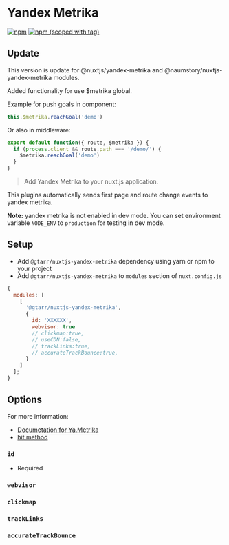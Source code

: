 # Yandex Metrika
[![npm](https://img.shields.io/npm/dt/@gtarr/nuxtjs-yandex-metrika.svg?style=flat-square)](https://www.npmjs.com/package/@gtarr/nuxtjs-yandex-metrika)
[![npm (scoped with tag)](https://img.shields.io/npm/v/@gtarr/nuxtjs-yandex-metrika/latest.svg?style=flat-square)](https://www.npmjs.com/package/@gtarr/nuxtjs-yandex-metrika)

## Update

This version is update for @nuxtjs/yandex-metrika and @naumstory/nuxtjs-yandex-metrika modules.

Added functionality for use $metrika global.

Example for push goals in component:

```js
this.$metrika.reachGoal('demo')
```

Or also in middleware:

```js
export default function({ route, $metrika }) {
  if (process.client && route.path === '/demo/') {
    $metrika.reachGoal('demo')
  }
}
```

> Add Yandex Metrika to your nuxt.js application.

This plugins automatically sends first page and route change events to yandex metrika.

**Note:** yandex metrika is not enabled in dev mode.
You can set environment variable `NODE_ENV` to `production` for testing in dev mode.

## Setup

- Add `@gtarr/nuxtjs-yandex-metrika` dependency using yarn or npm to your project
- Add `@gtarr/nuxtjs-yandex-metrika` to `modules` section of `nuxt.config.js`

```js
{
  modules: [
    [
      '@gtarr/nuxtjs-yandex-metrika',
      {
        id: 'XXXXXX',
        webvisor: true
        // clickmap:true,
        // useCDN:false,
        // trackLinks:true,
        // accurateTrackBounce:true,
      }
    ]
  ];
}
```

## Options

For more information:

- [Documetation for Ya.Metrika](https://yandex.com/support/metrica/code/counter-initialize.xml)
- [hit method](https://yandex.com/support/metrica/objects/hit.xml)

### `id`

- Required

### `webvisor`

### `clickmap`

### `trackLinks`

### `accurateTrackBounce`
